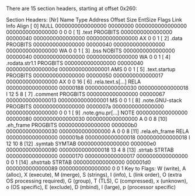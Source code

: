 There are 15 section headers, starting at offset 0x260:

Section Headers:
  [Nr] Name              Type             Address           Offset
       Size              EntSize          Flags  Link  Info  Align
  [ 0]                   NULL             0000000000000000  00000000
       0000000000000000  0000000000000000           0     0     0
  [ 1] .text             PROGBITS         0000000000000000  00000040
       0000000000000000  0000000000000000  AX       0     0     1
  [ 2] .data             PROGBITS         0000000000000000  00000040
       0000000000000000  0000000000000000  WA       0     0     1
  [ 3] .bss              NOBITS           0000000000000000  00000040
       0000000000000000  0000000000000000  WA       0     0     1
  [ 4] .rodata.str1.1    PROGBITS         0000000000000000  00000040
       000000000000000d  0000000000000001 AMS       0     0     1
  [ 5] .text.startup     PROGBITS         0000000000000000  00000050
       0000000000000017  0000000000000000  AX       0     0     16
  [ 6] .rela.text.s[...] RELA             0000000000000000  00000188
       0000000000000030  0000000000000018   I      12     5     8
  [ 7] .comment          PROGBITS         0000000000000000  00000067
       0000000000000013  0000000000000001  MS       0     0     1
  [ 8] .note.GNU-stack   PROGBITS         0000000000000000  0000007a
       0000000000000000  0000000000000000           0     0     1
  [ 9] .note.gnu.pr[...] NOTE             0000000000000000  00000080
       0000000000000030  0000000000000000   A       0     0     8
  [10] .eh_frame         PROGBITS         0000000000000000  000000b0
       0000000000000030  0000000000000000   A       0     0     8
  [11] .rela.eh_frame    RELA             0000000000000000  000001b8
       0000000000000018  0000000000000018   I      12    10     8
  [12] .symtab           SYMTAB           0000000000000000  000000e0
       0000000000000090  0000000000000018          13     4     8
  [13] .strtab           STRTAB           0000000000000000  00000170
       0000000000000017  0000000000000000           0     0     1
  [14] .shstrtab         STRTAB           0000000000000000  000001d0
       0000000000000089  0000000000000000           0     0     1
Key to Flags:
  W (write), A (alloc), X (execute), M (merge), S (strings), I (info),
  L (link order), O (extra OS processing required), G (group), T (TLS),
  C (compressed), x (unknown), o (OS specific), E (exclude),
  D (mbind), l (large), p (processor specific)
